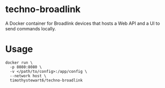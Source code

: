 # techno-broadlink

A Docker container for Broadlink devices that hosts a Web API and a UI to send commands locally.

# Usage

```
docker run \
  -p 8080:8080 \
  -v </path/to/config>:/app/config \
  --network host \
  timothystewart6/techno-broadlink
```